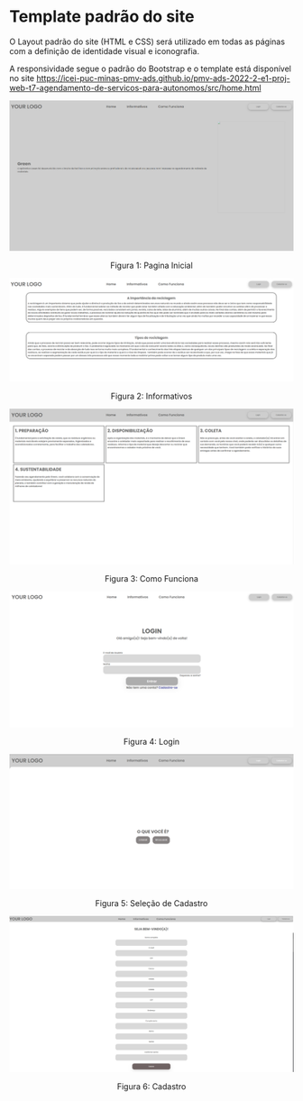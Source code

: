 # Template padrão do site


O Layout padrão do site (HTML e CSS) será utilizado em todas as páginas com a definição de identidade visual e iconografia.


A responsividade segue o padrão do Bootstrap e o template está disponível no site https://icei-puc-minas-pmv-ads.github.io/pmv-ads-2022-2-e1-proj-web-t7-agendamento-de-servicos-para-autonomos/src/home.html


![Template padrão do site](../docs/img/home.png)
<p align="center">Figura 1: Pagina Inicial</P>

![Template padrão do site](../docs/img/informativos.png)
<p align="center">Figura 2: Informativos</p>

![Template padrão do site](../docs/img/comofunciona.png)
<p align="center">Figura 3: Como Funciona</p>

![Template padrão do site](../docs/img/login.png)
<p align="center">Figura  4: Login</p>

![Template padrão do site](../docs/img/cadastro.png)
<p align="center">Figura 5: Seleção de Cadastro</p>

![Template padrão do site](../docs/img/cadastroreciclador.png)
<p align="center">Figura 6: Cadastro</p>

